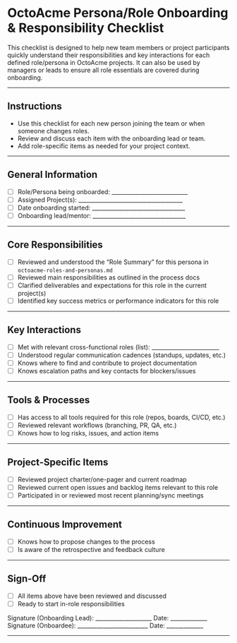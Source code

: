 # OctoAcme Persona/Role Onboarding & Responsibility Checklist

This checklist is designed to help new team members or project participants quickly understand their responsibilities and key interactions for each defined role/persona in OctoAcme projects. It can also be used by managers or leads to ensure all role essentials are covered during onboarding.

---

## Instructions

- Use this checklist for each new person joining the team or when someone changes roles.
- Review and discuss each item with the onboarding lead or team.
- Add role-specific items as needed for your project context.

---

## General Information

- [ ] Role/Persona being onboarded: ___________________________
- [ ] Assigned Project(s): _____________________________________
- [ ] Date onboarding started: _________________________________
- [ ] Onboarding lead/mentor: _________________________________

---

## Core Responsibilities

- [ ] Reviewed and understood the “Role Summary” for this persona in `octoacme-roles-and-personas.md`
- [ ] Reviewed main responsibilities as outlined in the process docs
- [ ] Clarified deliverables and expectations for this role in the current project(s)
- [ ] Identified key success metrics or performance indicators for this role

---

## Key Interactions

- [ ] Met with relevant cross-functional roles (list): ________________________
- [ ] Understood regular communication cadences (standups, updates, etc.)
- [ ] Knows where to find and contribute to project documentation
- [ ] Knows escalation paths and key contacts for blockers/issues

---

## Tools & Processes

- [ ] Has access to all tools required for this role (repos, boards, CI/CD, etc.)
- [ ] Reviewed relevant workflows (branching, PR, QA, etc.)
- [ ] Knows how to log risks, issues, and action items

---

## Project-Specific Items

- [ ] Reviewed project charter/one-pager and current roadmap
- [ ] Reviewed current open issues and backlog items relevant to this role
- [ ] Participated in or reviewed most recent planning/sync meetings

---

## Continuous Improvement

- [ ] Knows how to propose changes to the process
- [ ] Is aware of the retrospective and feedback culture

---

## Sign-Off

- [ ] All items above have been reviewed and discussed
- [ ] Ready to start in-role responsibilities

Signature (Onboarding Lead): ____________________  Date: _____________
Signature (Onboardee): _________________________  Date: _____________

---
